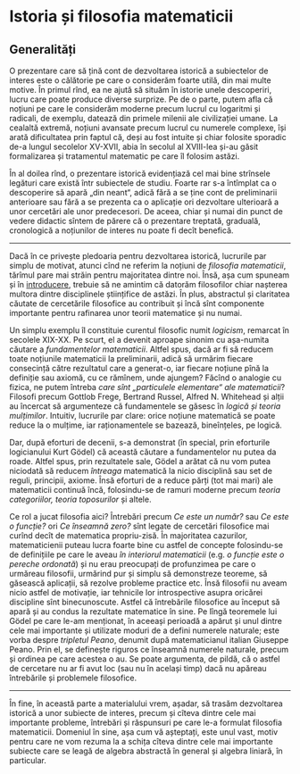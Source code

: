 # Istoria și filosofia matematicii

## Generalități
O prezentare care să țină cont de dezvoltarea istorică a subiectelor de interes
este o călătorie pe care o considerăm foarte utilă, din mai multe motive.
În primul rînd, ea ne ajută să situăm în istorie unele descoperiri, lucru care
poate produce diverse surprize. Pe de o parte, putem afla că noțiuni pe care le considerăm
moderne precum lucrul cu logaritmi și radicali, de exemplu, datează din primele milenii
ale civilizației umane. La cealaltă extremă, noțiuni avansate precum lucrul cu numerele
complexe, își arată dificultatea prin faptul că, deși au fost intuite și chiar folosite
sporadic de-a lungul secolelor XV-XVII, abia în secolul al XVIII-lea și-au găsit formalizarea
și tratamentul matematic pe care îl folosim astăzi.

În al doilea rînd, o prezentare istorică evidențiază cel mai bine strînsele legături care
există într subiectele de studiu. Foarte rar s-a întîmplat ca o descoperire să apară
„din neant“, adică fără a se ține cont de preliminarii anterioare sau fără a se prezenta
ca o aplicație ori dezvoltare ulterioară a unor cercetări ale unor predecesori.
De aceea, chiar și numai din punct de vedere didactic sîntem de părere că o prezentare
treptată, graduală, cronologică a noțiunilor de interes nu poate fi decît benefică.

---

Dacă în ce privește pledoaria pentru dezvoltarea istorică, lucrurile par simplu de motivat,
atunci cînd ne referim la noțiuni de *filosofia matematicii*, tărîmul pare mai străin pentru
majoritatea dintre noi. Însă, așa cum spuneam și în [introducere](intro.md), trebuie să ne
amintim că datorăm filosofilor chiar nașterea multora dintre disciplinele științifice de astăzi.
În plus, abstractul și claritatea căutate de cercetările filosofice au contribuit și
încă sînt componente importante pentru rafinarea unor teorii matematice și nu numai.

Un simplu exemplu îl constituie curentul filosofic numit *logicism*, remarcat în secolele
XIX-XX. Pe scurt, el a devenit aproape sinonim cu așa-numita căutare a *fundamentelor matematicii*.
Altfel spus, dacă ar fi să reducem toate noțiunile matematicii la preliminarii, adică să
urmărim fiecare consecință către rezultatul care a generat-o, iar fiecare noțiune pînă la
definiție sau axiomă, cu ce rămînem, unde ajungem? Făcînd o analogie cu fizica, ne putem
întreba *care sînt „particulele elementare“ ale matematicii*? Filosofi precum Gottlob Frege,
Bertrand Russel, Alfred N. Whitehead și alții au încercat să argumenteze că fundamentele se
găsesc în *logică și teoria mulțimilor*. Intuitiv, lucrurile par clare: orice noțiune matematică
se poate reduce la o mulțime, iar raționamentele se bazează, bineînțeles, pe logică.

Dar, după eforturi de decenii, s-a demonstrat (în special, prin eforturile logicianului
Kurt Gödel) că această căutare a fundamentelor nu putea da roade. Altfel spus, prin rezultatele
sale, Gödel a arătat că nu vom putea niciodată să reducem *întreaga* matematică la nicio disciplină
sau set de reguli, principii, axiome. Însă eforturi de a reduce părți (tot mai mari) ale matematicii
continuă încă, folosindu-se de ramuri moderne precum *teoria categoriilor, teoria toposurilor* și altele.

Ce rol a jucat filosofia aici? Întrebări precum *Ce este un număr?* sau *Ce este o funcție?* ori
*Ce înseamnă zero?* sînt legate de cercetări filosofice mai curînd decît de matematica propriu-zisă.
În majoritatea cazurilor, matematicienii puteau lucra foarte bine cu astfel de concepte folosindu-se
de definițiile pe care le aveau *în interiorul matematicii* (e.g. *o funcție este o pereche ordonată*)
și nu erau preocupați de profunzimea pe care o urmăreau filosofii, urmărind pur și simplu să demonstreze
teoreme, să găsească aplicații, să rezolve probleme practice etc. Însă filosofii nu aveam nicio astfel
de motivație, iar tehnicile lor introspective asupra oricărei discipline sînt binecunoscute.
Astfel că întrebările filosofice au început să apară și au condus la rezultate matematice în sine.
Pe lîngă teoremele lui Gödel pe care le-am menționat, în aceeași perioadă a apărut și unul dintre
cele mai importante și utilizate moduri de a defini numerele naturale; este vorba despre *tripletul Peano*,
denumit după matematicianul italian Giuseppe Peano. Prin el, se definește riguros ce înseamnă
numerele naturale, precum și ordinea pe care acestea o au. Se poate argumenta, de pildă, că o astfel
de cercetare nu ar fi avut loc (sau nu în același timp) dacă nu apăreau întrebările și problemele filosofice.

--- 

În fine, în această parte a materialului vrem, așadar, să trasăm dezvoltarea istorică a unor subiecte de
interes, precum și cîteva dintre cele mai importante probleme, întrebări și răspunsuri pe care le-a
formulat filosofia matematicii. Domeniul în sine, așa cum vă așteptați, este unul vast, motiv pentru
care ne vom rezuma la a schița cîteva dintre cele mai importante subiecte care se leagă de algebra
abstractă în general și algebra liniară, în particular.
